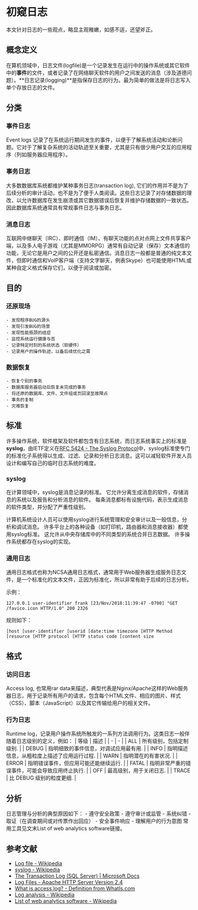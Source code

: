 # 初窥日志
本文针对日志的一些观点，略显主观稚嫩，如感不适，还望斧正。

## 概念定义
在算机领域中，日志文件(logfile)是一个记录发生在运行中的操作系统或其它软件中的**事件**的文件，或者记录了在网络聊天软件的用户之间发送的消息（涉及道德问题）。**日志记录(logging)**是指保存日志的行为。最为简单的做法是将日志写入单个存放日志的文件。

## 分类
### 事件日志
Event logs 记录了在系统运行期间发生的事件，以便于了解系统活动和论断问题。它对于了解复杂系统的活动轨迹至关重要，尤其是只有很少用户交互的应用程序（列如服务器应用程序）。

### 事务日志
大多数数据库系统都维护某种事务日志(transaction log), 它们的作用并不是为了后续分析的审计活动，也不是为了便于人类阅读。这些日志记录了对存储数据的理改，以允许数据库在发生崩溃或其它数据错误后恢复并维护存储数据的一致状态。因此数据库系统通常具有常规事件日志与事务日志。

### 消息日志
互联网中继聊天（IRC）、即时通信（IM）、有聊天功能的点对点网上文件共享客户端，以及多人电子游戏（尤其是MMORPG）通常有自动记录（保存）文本通信的功能，无论它是用户之间的公开还是私密通信。消息日志一般都是普通的纯文本文件，但即时通信和VoIP客户端（支持文字聊天，例表Skype）也可能使用HTML或某种自定义格式保存它们，以便于阅读或加密。

## 目的
### 还原现场
	- 发现程序BUG的源头
	- 发现引发BUG的场景
	- 发现性能瓶颈的结症
	- 监控系统运行健康与否
	- 记录特定时刻的系统状态（软硬件）
	- 记录用户的操作轨迹，以备后续优化之需
### 数据恢复
	- 恢复个别的事务
	- 数据库服务器启动后恢复未完成的事务
	- 将还原的数据库、文件、文件组或页回滚至故障点
	- 事务的复制
	- 灾难恢复

## 标准
许多操作系统，软件框架及软件都包含有日志系统，而日志系统事实上的标准是**syslog**，由IETF定义在[RFC 5424 - The Syslog Protocol](https://tools.ietf.org/html/rfc5424)中，syslog标准使专门的标准化子系统得以生成、过滤、记录和分析日志消息。这可以减轻软件开发人员设计和编写自己的临时日志系统的难度。

### syslog
在计算领域中，syslog是消息记录的标准。 它允许分离生成消息的软件，存储消息的系统以及报告和分析消息的软件。 每条消息都标有设施代码，表示生成消息的软件类型，并分配了严重性级别。  
  
计算机系统设计人员可以使用syslog进行系统管理和安全审计以及一般信息，分析和调试消息。 许多平台上的各种设备（如打印机，路由器和消息接收器）都使用syslog标准。 这允许从中央存储库中的不同类型的系统合并日志数据。 许多操作系统都存在syslog的实现。

### 通用日志
通用日志格式也称为NCSA通用日志格式，通常用于Web服务器生成服务日志文件，是一个标准化的文本文件，正因为标准化，所以非常有助于后续的日志分析。  
  
示例：
```
127.0.0.1 user-identifier frank [23/Nov/2018:11:39:47 -0700] "GET /favico.icon HTTP/1.0" 200 2326
```

规则如下：
```
[host [user-identifier [userid [date:time timezone [HTTP Method [resource [HTTP protocol [HTTP status code [content size
```


## 格式 
### 访问日志 
Access log, 也常用rar data来描述，典型代表是Nginx/Apache这样的Web服务器日志，用于记录所有用户的请求，包含每个HTML文件、相应的图片、样式（CSS）、脚本（JavaScript）以及其它传输给用户的相关文件。

### 行为日志
Runtime log，记录用户操作系统所触发的一系列方法调用行为。这类日志一般伴随着日志级别的定义，例如：
| 等级 | 描述 |
| - | - |
| ALL | 所有级别，包括定制级别. |
| DEBUG | 指明细致的事件信息，对调试应用最有用. |
| INFO | 指明描述信息，从粗粒度上描述了应用运行过程. |
| WARN | 指明潜在的有害状况. |
| ERROR | 指明错误事件，但应用可能还能继续运行. |
| FATAL | 指明非常严重的错误事件，可能会导致应用终止执行. |
| OFF | 最高级别，用于关闭日志. |
| TRACE | 比 DEBUG 级别的粒度更细. |

## 分析
日志管理与分析的典型原因如下：
	- 遵守安全政策
	- 遵守审计或监管
	- 系统纠错
	- 取证（在调查期间或对传票作出回应）
	- 安全事件响应
	- 理解用户的行为意图
常用工具见文末List of web analytics software链接。

## 参考文献
- [Log file - Wikipedia](https://en.wikipedia.org/wiki/Log_file)
- [syslog - Wikipedia](https://en.wikipedia.org/wiki/Syslog)
- [The Transaction Log (SQL Server) | Microsoft Docs](https://docs.microsoft.com/en-us/sql/relational-databases/logs/the-transaction-log-sql-server?view=sql-server-2017)
- [Log Files - Apache HTTP Server Version 2.4](https://httpd.apache.org/docs/2.4/logs.html)
- [What is access log? - Definition from WhatIs.com](https://searchsecurity.techtarget.com/definition/access-log)
- [Log analysis - Wikipedia](https://en.wikipedia.org/wiki/Log_analysis)
- [List of web analytics software - Wikipedia](https://en.wikipedia.org/wiki/List_of_web_analytics_software)
